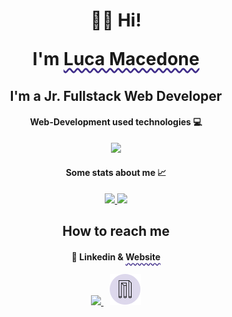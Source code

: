 <!-- <style>
box-wrapper {
    display: flex;
    align-items: center;
    justify-content: center;
    gap: 30px;
}

accent {
    text-decoration: underline;
    text-decoration-style: wavy;
    text-decoration-color: #402D8A;
    text-underline-offset: 4px;
}
</style> -->
<!-- <link href="style.css" rel="stylesheet"></link> -->

<h1 align="center">👋🏻 Hi!

I'm <span style="text-decoration: underline;
    text-decoration-style: wavy;
    text-decoration-color: #402D8A;
    text-underline-offset: 4px;">Luca Macedone</span></h1>
<h2 align="center">I'm a Jr. Fullstack Web Developer</h2>
<h4 align="center">Web-Development used technologies 💻</h4>
<p align="center">
  <div align="center">
    <img src="https://skillicons.dev/icons?i=vscode,html,css,bootstrap,js,ts,vue,vite,scss,php,laravel,java,spring,tailwind,git,docker,github,postman,stackoverflow&perline=10">
  </div>
</p>
<h4 align="center">Some stats about me 📈</h4>
<p align="center">
  <a href="https://github.com/anuraghazra/github-readme-stats">
    <img src="https://github-readme-stats.vercel.app/api/top-langs/?username=luca-macedone&&layout=donut&theme=material-palenight&text_color=ddd8ec&hide_border=true">
  </a>
  <a href="https://github.com/anuraghazra/github-readme-stats">
    <img src="https://github-readme-stats.vercel.app/api?username=luca-macedone&hide=stars&count_private=true&show_icons=true&theme=material-palenight&text_color=ddd8ec&hide_border=true">
  </a>
</p>
<h2 align="center">How to reach me</h2>
<h4 align="center">🔗 Linkedin & <span style="text-decoration: underline;
    text-decoration-style: wavy;
    text-decoration-color: #402D8A;
    text-underline-offset: 4px;">Website</span></h4>
<p align="center">
    <a href="https://www.linkedin.com/in/luca-macedone/">
        <img src="https://skillicons.dev/icons?i=linkedin">
    </a>
    <a href="https://lucamacedone.com" style="margin-left: 10px;">
        <img src="icon.png">
    </a>
    <!-- <a href="mailto:macedone.luca@gmail.com" style="vertical-align:10px; margin-left: 10px;">
        <svg xmlns="http://www.w3.org/2000/svg" height="2em" fill="#717fb1" viewBox="0 0 512 512">
        <path d="M48 64C21.5 64 0 85.5 0 112c0 15.1 7.1 29.3 19.2 38.4L236.8 313.6c11.4 8.5 27 8.5 38.4 0L492.8 150.4c12.1-9.1 19.2-23.3 19.2-38.4c0-26.5-21.5-48-48-48H48zM0 176V384c0 35.3 28.7 64 64 64H448c35.3 0 64-28.7 64-64V176L294.4 339.2c-22.8 17.1-54 17.1-76.8 0L0 176z"/></svg>
    </a> -->
</p>

<!--
**mattiavolpe/mattiavolpe** is a ✨ _special_ ✨ repository because its `README.md` (this file) appears on your GitHub profile.

Here are some ideas to get you started:

- 🔭 I’m currently working on ...
- 🌱 I’m currently learning ...
- 👯 I’m looking to collaborate on ...
- 🤔 I’m looking for help with ...
- 💬 Ask me about ...
- 📫 How to reach me: ...
- 😄 Pronouns: ...
- ⚡ Fun fact: ...
-->